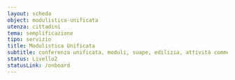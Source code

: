 ```yaml
---
layout: scheda
object: modulistica-unificata
utenza: cittadini
tema: semplificazione
tipo: servizio
title: Modulistica Unificata
subtitle: conferenza unificata, moduli, suape, edilizia, attività commerciali e assimilate
status: Livello2
statusLink: /onboard
---
```


